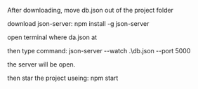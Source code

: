 After downloading, move db.json out of the project folder

download json-server: npm install -g json-server

open terminal where da.json at 

then type command: json-server --watch .\db.json --port 5000

the server will be open. 

then star the project useing: npm start
